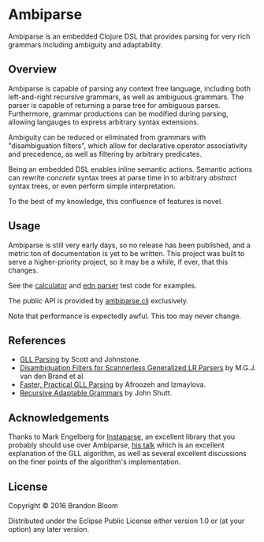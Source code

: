 # Ambiparse

Ambiparse is an embedded Clojure DSL that provides parsing for very rich
grammars including ambiguity and adaptability.

## Overview

Ambiparse is capable of parsing any context free language, including
both left-and-right recursive grammars, as well as ambiguous grammars. The
parser is capable of returning a parse tree for ambiguous parses. Furthermore,
grammar productions can be modified during parsing, allowing langauges to
express arbitrary syntax extensions.

Ambiguity can be reduced or eliminated from grammars with "disambiguation
filters", which allow for declarative operator associativity and precedence,
as well as filtering by arbitrary predicates.

Being an embedded DSL enables inline semantic actions. Semantic actions can
rewrite _concrete_ syntax trees at parse time in to arbitrary _abstract_
syntax trees, or even perform simple interpretation.

To the best of my knowledge, this confluence of features is novel.

## Usage

Ambiparse is still very early days, so no release has been published, and a
metric ton of documentation is yet to be written. This project was built to
serve a higher-priority project, so it may be a while, if ever, that this
changes.

See the [calculator][1] and [edn parser][2] test code for examples.

The public API is provided by [ambiparse.clj][8] exclusively.

Note that performance is expectedly awful. This too may never change.

## References

- [GLL Parsing][5] by Scott and Johnstone.
- [Disambiguation Filters for Scannerless Generalized LR Parsers][6]
  by M.G.J. van den Brand et al.
- [Faster, Practical GLL Parsing][7] by Afroozeh and Izmaylova.
- [Recursive Adaptable Grammars][9] by John Shutt.

## Acknowledgements

Thanks to Mark Engelberg for [Instaparse][3], an excellent library that you
probably should use over Ambiparse, [his talk][4] which is an excellent
explanation of the GLL algorithm, as well as several excellent discussions
on the finer points of the algorithm's implementation.

## License

Copyright © 2016 Brandon Bloom

Distributed under the Eclipse Public License either version 1.0 or (at
your option) any later version.

[1]: ./test/ambiparse/calc_test.clj
[2]: ./test/ambiparse/edn_test.clj
[3]: https://github.com/Engelberg/instaparse
[4]: https://www.youtube.com/watch?v=b2AUW6psVcE
[5]: http://dotat.at/tmp/gll.pdf
[6]: http://www.st.ewi.tudelft.nl/~eelco/papers/BSVV02.pdf
[7]: http://oai.cwi.nl/oai/asset/24026/24026B.pdf
[8]: ./src/ambiparse.clj
[9]: http://citeseerx.ist.psu.edu/viewdoc/download?doi=10.1.1.45.2424&rep=rep1&type=pdf
